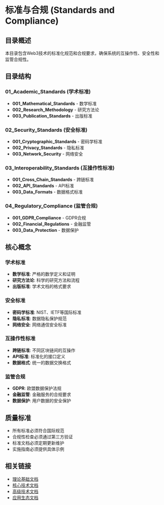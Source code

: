 # 标准与合规 (Standards and Compliance)

## 目录概述

本目录包含Web3技术的标准化规范和合规要求，确保系统的互操作性、安全性和监管合规性。

## 目录结构

### 01_Academic_Standards (学术标准)
- **001_Mathematical_Standards** - 数学标准
- **002_Research_Methodology** - 研究方法论
- **003_Publication_Standards** - 出版标准

### 02_Security_Standards (安全标准)
- **001_Cryptographic_Standards** - 密码学标准
- **002_Privacy_Standards** - 隐私标准
- **003_Network_Security** - 网络安全

### 03_Interoperability_Standards (互操作性标准)
- **001_Cross_Chain_Standards** - 跨链标准
- **002_API_Standards** - API标准
- **003_Data_Formats** - 数据格式标准

### 04_Regulatory_Compliance (监管合规)
- **001_GDPR_Compliance** - GDPR合规
- **002_Financial_Regulations** - 金融监管
- **003_Data_Protection** - 数据保护

## 核心概念

### 学术标准
- **数学标准**: 严格的数学定义和证明
- **研究方法论**: 科学的研究方法和流程
- **出版标准**: 学术文档的格式要求

### 安全标准
- **密码学标准**: NIST、IETF等国际标准
- **隐私标准**: 数据隐私保护规范
- **网络安全**: 网络通信安全标准

### 互操作性标准
- **跨链标准**: 不同区块链间的互操作
- **API标准**: 标准化的接口定义
- **数据格式**: 统一的数据交换格式

### 监管合规
- **GDPR**: 欧盟数据保护法规
- **金融监管**: 金融服务的合规要求
- **数据保护**: 用户数据的安全保护

## 质量标准

- 所有标准必须符合国际规范
- 合规性检查必须通过第三方验证
- 标准文档必须定期更新维护
- 实施指南必须提供具体示例

## 相关链接

- [理论基础文档](../01_Theoretical_Foundations/)
- [核心技术文档](../02_Core_Technologies/)
- [高级技术文档](../04_Advanced_Technologies/)
- [应用生态文档](../05_Application_Ecosystem/)

